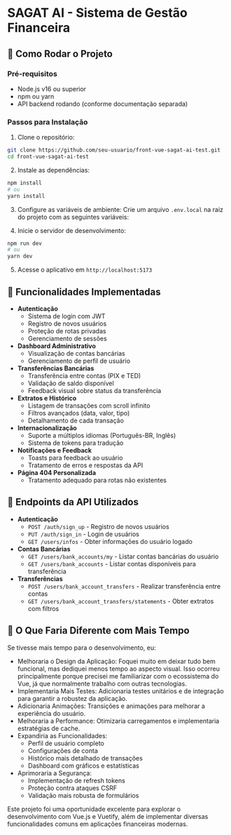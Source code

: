 # SAGAT AI - Sistema de Gestão Financeira

## 📌 Como Rodar o Projeto

### Pré-requisitos
- Node.js v16 ou superior
- npm ou yarn
- API backend rodando (conforme documentação separada)

### Passos para Instalação
1. Clone o repositório:
```bash
git clone https://github.com/seu-usuario/front-vue-sagat-ai-test.git
cd front-vue-sagat-ai-test
```

2. Instale as dependências:
```bash
npm install
# ou
yarn install
```

3. Configure as variáveis de ambiente:
Crie um arquivo `.env.local` na raiz do projeto com as seguintes variáveis:

4. Inicie o servidor de desenvolvimento:
```bash
npm run dev
# ou
yarn dev
```

5. Acesse o aplicativo em `http://localhost:5173`

## 🚀 Funcionalidades Implementadas
- **Autenticação**
  - Sistema de login com JWT
  - Registro de novos usuários
  - Proteção de rotas privadas
  - Gerenciamento de sessões
- **Dashboard Administrativo**
  - Visualização de contas bancárias
  - Gerenciamento de perfil de usuário
- **Transferências Bancárias**
  - Transferência entre contas (PIX e TED)
  - Validação de saldo disponível
  - Feedback visual sobre status da transferência
- **Extratos e Histórico**
  - Listagem de transações com scroll infinito
  - Filtros avançados (data, valor, tipo)
  - Detalhamento de cada transação
- **Internacionalização**
  - Suporte a múltiplos idiomas (Português-BR, Inglês)
  - Sistema de tokens para tradução
- **Notificações e Feedback**
  - Toasts para feedback ao usuário
  - Tratamento de erros e respostas da API
- **Página 404 Personalizada**
  - Tratamento adequado para rotas não existentes

## 🔌 Endpoints da API Utilizados
- **Autenticação**
  - `POST /auth/sign_up` - Registro de novos usuários
  - `PUT /auth/sign_in` - Login de usuários
  - `GET /users/infos` - Obter informações do usuário logado
- **Contas Bancárias**
  - `GET /users/bank_accounts/my` - Listar contas bancárias do usuário
  - `GET /users/bank_accounts` - Listar contas disponíveis para transferência
- **Transferências**
  - `POST /users/bank_account_transfers` - Realizar transferência entre contas
  - `GET /users/bank_account_transfers/statements` - Obter extratos com filtros

## 🔄 O Que Faria Diferente com Mais Tempo
Se tivesse mais tempo para o desenvolvimento, eu:

- Melhoraria o Design da Aplicação: Foquei muito em deixar tudo bem funcional, mas dediquei menos tempo ao aspecto visual. Isso ocorreu principalmente porque precisei me familiarizar com o ecossistema do Vue, já que normalmente trabalho com outras tecnologias.
- Implementaria Mais Testes: Adicionaria testes unitários e de integração para garantir a robustez da aplicação.
- Adicionaria Animações: Transições e animações para melhorar a experiência do usuário.
- Melhoraria a Performance: Otimizaria carregamentos e implementaria estratégias de cache.
- Expandiria as Funcionalidades:
  - Perfil de usuário completo
  - Configurações de conta
  - Histórico mais detalhado de transações
  - Dashboard com gráficos e estatísticas
- Aprimoraria a Segurança:
  - Implementação de refresh tokens
  - Proteção contra ataques CSRF
  - Validação mais robusta de formulários

Este projeto foi uma oportunidade excelente para explorar o desenvolvimento com Vue.js e Vuetify, além de implementar diversas funcionalidades comuns em aplicações financeiras modernas.